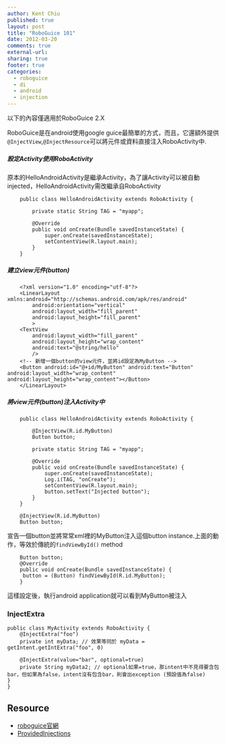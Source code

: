 ```yaml
---
author: Kent Chiu
published: true
layout: post
title: "RoboGuice 101"
date: 2012-03-20
comments: true
external-url:
sharing: true
footer: true
categories:
  - roboguice
  - di
  - android
  - injection
---
```





以下的內容僅適用於RoboGuice 2.X

RoboGuice是在android使用google
guice最簡單的方式，而且，它還額外提供`@InjectView`,`@InjectResource`可以將元件或資料直接注入RoboActivity中.

##### 設定Activity使用RoboActivity

原本的HelloAndroidActivity是繼承Activity，為了讓Activity可以被自動injected，HelloAndroidActivity需改繼承自RoboActivity



```
    public class HelloAndroidActivity extends RoboActivity {
     
        private static String TAG = "myapp";
     
        @Override
        public void onCreate(Bundle savedInstanceState) {
            super.onCreate(savedInstanceState);
            setContentView(R.layout.main);
        }
    }

```

##### 建立view元件(button)



```
    <?xml version="1.0" encoding="utf-8"?>
    <LinearLayout xmlns:android="http://schemas.android.com/apk/res/android"
        android:orientation="vertical"
        android:layout_width="fill_parent"
        android:layout_height="fill_parent"
        >
    <TextView  
        android:layout_width="fill_parent" 
        android:layout_height="wrap_content" 
        android:text="@string/hello"
        />
    <!-- 新增一個button的view元件，並將id設定為MyButton -->    
    <Button android:id="@+id/MyButton" android:text="Button" android:layout_width="wrap_content" android:layout_height="wrap_content"></Button>
    </LinearLayout>

```

##### 將view元件(button)注入Activity中



```
    public class HelloAndroidActivity extends RoboActivity {
     
        @InjectView(R.id.MyButton)
        Button button;
     
        private static String TAG = "myapp";
     
        @Override
        public void onCreate(Bundle savedInstanceState) {
            super.onCreate(savedInstanceState);
            Log.i(TAG, "onCreate");
            setContentView(R.layout.main);
            button.setText("Injected button");
        }
    }

```


```
    @InjectView(R.id.MyButton)
    Button button;

```

宣告一個button並將常常xml裡的MyButton注入這個button
instance.上面的動作，等效於傳統的`findViewById()` method


```
    Button button;
    @Override
    public void onCreate(Bundle savedInstanceState) {
     button = (Button) findViewById(R.id.MyButton); 
    }

```

這樣設定後，執行android application就可以看到MyButton被注入

### InjectExtra


```
public class MyActivity extends RoboActivity {
    @InjectExtra("foo")
    private int myData; // 效果等同於 myData = getIntent.getIntExtra("foo", 0)
 
    @InjectExtra(value="bar", optional=true)
    private String myData2; // optional如果=true，那intent中不見得要含包bar，但如果為false，intent沒有包含bar，則會出exception (預設值為false)
}
}

```

Resource
--------

-   [roboguice官網](http://code.google.com/p/roboguice/ "http://code.google.com/p/roboguice/")
-   [ProvidedInjections](http://code.google.com/p/roboguice/wiki/ProvidedInjections "http://code.google.com/p/roboguice/wiki/ProvidedInjections")




